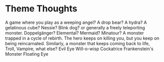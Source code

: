 Theme Thoughts
==============

A game where you play as a weeping angel? A drop bear? A hydra? A gelatinous cube? Nessie?
Blink dog? or generally a freely teleporting monster.
Doppelgänger?
Elemental?
Mermaid?
Minatour?
A monster trapped in a cycle of rebirth. The hero keeps on killing you, but you keep on being reincarnated.
Similarly, a monster that keeps coming back to life, Troll, Vampire, what else?
Evil Eye
Will-o-wisp
Cockatrice
Frankenstein's Monster
Floating Eye
